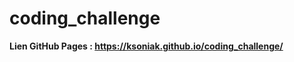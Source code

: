 # coding_challenge
<strong>Lien GitHub Pages : https://ksoniak.github.io/coding_challenge/</strong>
